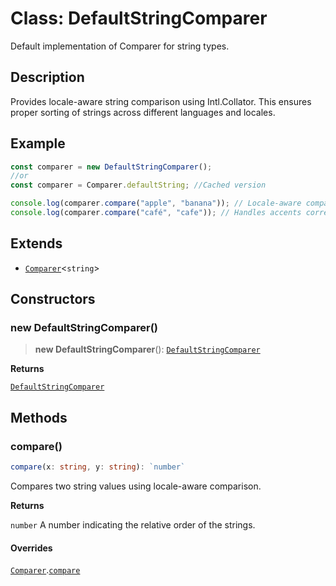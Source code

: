 <!-- markdownlint-disable MD036 -->

# Class: DefaultStringComparer

Default implementation of Comparer for string types.

## Description

Provides locale-aware string comparison using Intl.Collator. This ensures proper
sorting of strings across different languages and locales.

## Example

```typescript
const comparer = new DefaultStringComparer();
//or
const comparer = Comparer.defaultString; //Cached version

console.log(comparer.compare("apple", "banana")); // Locale-aware comparison
console.log(comparer.compare("café", "cafe")); // Handles accents correctly
```

## Extends

- [`Comparer`](Comparer.md)\<`string`\>

## Constructors

### new DefaultStringComparer()

> **new DefaultStringComparer**():
> [`DefaultStringComparer`](DefaultStringComparer.md)

**Returns**

[`DefaultStringComparer`](DefaultStringComparer.md)

## Methods

### compare()

```typescript
compare(x: string, y: string): `number`
```

Compares two string values using locale-aware comparison.

**Returns**

`number` A number indicating the relative order of the strings.

#### Overrides

[`Comparer`](Comparer.md).[`compare`](Comparer.md#compare)
